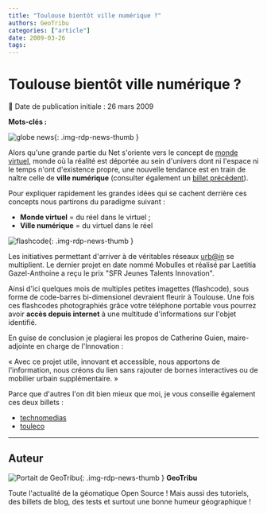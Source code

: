 ```yaml
---
title: "Toulouse bientôt ville numérique ?"
authors: GeoTribu
categories: ["article"]
date: 2009-03-26
tags:
---
```


# Toulouse bientôt ville numérique ?

:calendar: Date de publication initiale : 26 mars 2009

**Mots-clés :**

![globe news](https://cdn.geotribu.fr/img/internal/icons-rdp-news/world.png){: .img-rdp-news-thumb }

Alors qu'une grande partie du Net s'oriente vers le concept de [monde virtuel](https://fr.wikipedia.org/wiki/Monde_virtuel), monde où la réalité est déportée au sein d'univers dont ni l'espace ni le temps n'ont d'existence propre, une nouvelle tendance est en train de naître celle de **ville numérique** (consulter également un [billet précédent](http://geotribu.net/node/95)).

Pour expliquer rapidement les grandes idées qui se cachent derrière ces concepts nous partirons du paradigme suivant :

* **Monde virtuel** = du réel dans le virtuel ;
* **Ville numérique** = du virtuel dans le réel

![flashcode](https://cdn.geotribu.fr/img/logos-icones/divers/flashcode.jpg){: .img-rdp-news-thumb }

Les initiatives permettant d'arriver à de véritables réseaux [urb@in](mailto:urb@in) se multiplient. Le dernier projet en date nommé Mobulles et réalisé par Laetitia Gazel-Anthoine a reçu le prix "SFR Jeunes Talents Innovation".

Ainsi d'ici quelques mois de multiples petites imagettes (flashcode), sous forme de code-barres bi-dimensionel devraient fleurir à Toulouse. Une fois ces flashcodes photographiés grâce votre téléphone portable vous pourrez avoir **accès depuis internet** à une multitude d'informations sur l'objet identifié.

En guise de conclusion je plagierai les propos de Catherine Guien, maire-adjointe en charge de l'Innovation :

« Avec ce projet utile, innovant et accessible, nous apportons de l'information, nous créons du lien sans rajouter de bornes interactives ou de mobilier urbain supplémentaire. »

Parce que d'autres l'on dit bien mieux que moi, je vous conseille également ces deux billets :

* [technomedias](http://technomedias.blogspot.com/2009/03/toulouse-decode-avec-mobulles.html)  
* [touleco](http://www.touleco.fr/innovations-Toulouse-choisit-le-1239.html)

----

## Auteur

![Portait de GeoTribu](https://cdn.geotribu.fr/img/internal/charte/geotribu_logo_64x64.png){: .img-rdp-news-thumb }
**GeoTribu**

Toute l'actualité de la géomatique Open Source ! Mais aussi des tutoriels, des billets de blog, des tests et surtout une bonne humeur géographique !
